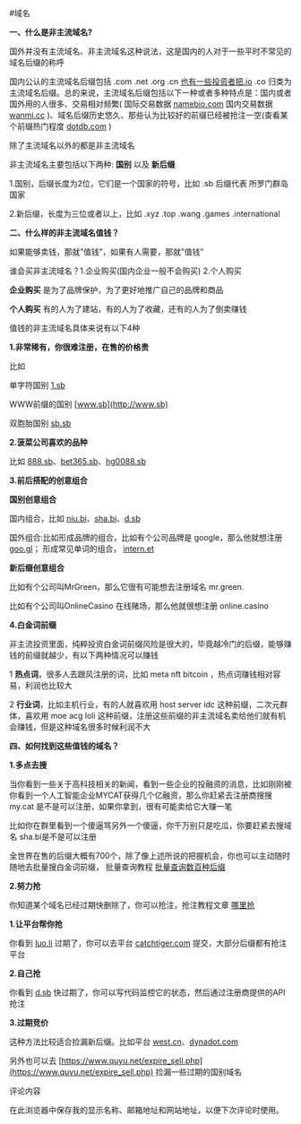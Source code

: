 #域名

**一、什么是非主流域名?**

国外并没有主流域名、非主流域名这种说法，这是国内的人对于一些平时不常见的域名后缀的称呼

国内公认的主流域名后缀包括 .com .net .org .cn [也有一些投资者把.io](http://xn--4gqving196etbv04bk52ccfw.io) .co 归类为主流域名后缀。总的来说，主流域名后缀包括以下一种或者多种特点是：国内或者国外用的人很多、交易相对频繁( 国际交易数据 [namebio.com](https://namebio.com/) 国内交易数据 [wanmi.cc](http://www.wanmi.cc/) )、域名后缀历史悠久、那些认为比较好的前缀已经被抢注一空(查看某个前缀热门程度 [dotdb.com](https://dotdb.com/) )

除了主流域名以外的都是非主流域名

非主流域名主要包括以下两种: **国别** 以及 **新后缀**

1.国别，后缀长度为2位，它们是一个国家的符号，比如 .sb 后缀代表 所罗门群岛国家

2.新后缀，长度为三位或者以上，比如 .xyz .top .wang .games .international

**二、什么样的非主流域名值钱？**

如果能够卖钱，那就”值钱”，如果有人需要，那就”值钱”

谁会买非主流域名？1.企业购买(国内企业一般不会购买) 2.个人购买

**企业购买** 是为了品牌保护，为了更好地推广自己的品牌和商品

**个人购买** 有的人为了建站，有的人为了收藏，还有的人为了倒卖赚钱

值钱的非主流域名具体来说有以下4种

**1.非常稀有，你很难注册，在售的价格贵**

比如

单字符国别 [1.sb](http://1.sb)

WWW前缀的国别 [www.sb](http://www.sb)

双胞胎国别 [sb.sb](http://sb.sb)

**2.菠菜公司喜欢的品种**

比如 [888.sb](http://888.sb)、[bet365.sb](http://bet365.sb)、[hg0088.sb](http://hg0088.sb)

**3.前后搭配的创意组合**

**国别创意组合**

国内组合，比如 [niu.bi](http://niu.bi)、[sha.bi](http://sha.bi)、[d.sb](http://d.sb)

国外组合:比如形成品牌的组合，比如有个公司品牌是 google，那么他就想注册 [goo.gl](http://goo.gl)； 形成常见单词的组合， [intern.et](http://intern.et)

**新后缀创意组合**

比如有个公司叫MrGreen，那么它很有可能想去注册域名 mr.green.

比如有个公司叫OnlineCasino 在线赌场，那么他就很想注册 online.casino

**4.白金词前缀**

非主流投资里面，纯粹投资白金词前缀风险是很大的，毕竟越冷门的后缀，能够赚钱的前缀就越少，有以下两种情况可以赚钱

1 **热点词**，很多人去跟风注册的词，比如 meta nft bitcoin ，热点词赚钱相对容易，利润也比较大

2 **行业词**，比如主机行业，有的人就喜欢用 host server idc 这种前缀，二次元群体，喜欢用 moe acg loli 这种前缀，注册这些前缀的非主流域名卖给他们就有机会赚钱，但是这种域名很多时候利润不大

**四、如何找到这些值钱的域名？**

**1.多点去搜**

当你看到一些关于高科技相关的新闻，看到一些企业的投融资的消息，比如刚刚被你看到一个人工智能企业MYCAT获得几个亿融资，那么你赶紧去注册商搜搜my.cat 是不是可以注册，如果你拿到，很有可能卖给它大赚一笔

比如你在群里看到一个傻逼骂另外一个傻逼，你千万别只是吃瓜，你要赶紧去搜域名 sha.bi是不是可以注册

全世界在售的后缀大概有700个，除了像上述所说的把握机会，你也可以主动随时随地去批量搜白金词前缀， 批量查询教程 [批量查询数百种后缀](https://miao.win/bulk-check-availability/)

**2.努力抢**

你知道某个域名已经过期快删除了，你可以抢注，抢注教程文章 [哪里抢](https://miao.win/domain-backorder/)

**1.让平台帮你抢**

你看到 [luo.li](http://luo.li) 过期了，你可以去平台 [catchtiger.com](http://catchtiger.com) 提交，大部分后缀都有抢注平台

**2.自己抢**

你看到 [d.sb](http://d.sb) 快过期了，你可以写代码监控它的状态，然后通过注册商提供的API抢注

**3.过期竞价**

这种方法比较适合捡漏新后缀。比如平台 [west.cn](http://west.cn)、[dynadot.com](http://dynadot.com)

另外也可以去 [https://www.quyu.net/expire_sell.php](https://www.quyu.net/expire_sell.php) 捡漏一些过期的国别域名

评论内容

在此浏览器中保存我的显示名称、邮箱地址和网站地址，以便下次评论时使用。